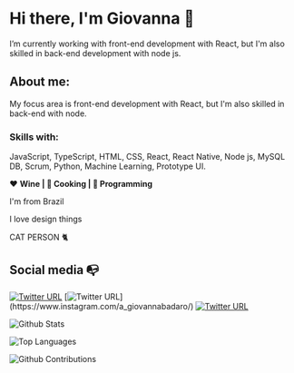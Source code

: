 # Hi there, I'm Giovanna 👋
I’m currently working with front-end development with React, but I'm also skilled in back-end development with node js.


## About me: 
My focus area is front-end development with React, but I'm also skilled in back-end with node. 

### Skills with: 
JavaScript, TypeScript, HTML, CSS, React, React Native, Node js, MySQL DB, Scrum, Python, Machine Learning, Prototype UI.

:heart: **Wine | :black_heart: Cooking | :blue_heart: Programming**

I'm from Brazil

I love design things

CAT PERSON :cat2:



## Social media :mailbox_with_no_mail:

[![Twitter URL](https://img.shields.io/twitter/url?color=%231DA1F2&label=follow&logo=twitter&logoColor=%231DA1F2&style=flat-square&url=https%3A%2F%2Fwww.reddit.com%2Fuser%2FFatChicken277)](https://twitter.com/gibadaroa)
[![Twitter URL](https://img.shields.io/twitter/url?color=%23fb3958&label=follow&logo=instagram&logoColor=%23fb3958&style=flat-square&url=https%3A%2F%2Fwww.instagram.com%2Falejorc_)](https://www.instagram.com/a_giovannabadaro/)
[![Twitter URL](https://img.shields.io/twitter/url?color=%230072b1&label=connect&logo=linkedin&logoColor=%230072b1&style=flat-square&url=https%3A%2F%2Fwww.linkedin.com%2Fin%2Falejandro-ramirez-ciceros%2F)](https://www.linkedin.com/in/giovanna-badaro/)

![Github Stats](https://github-readme-stats.vercel.app/api/?username=giovannabadaro&count_privatetrue&show_icons=true)

![Top Languages](https://github-readme-stats.vercel.app/api/top-langs/?username=giovannabadaro&layout=compact&count_private=true)

![Github Contributions](https://github-readme-streak-stats.herokuapp.com/?user=giovannabadaro)

